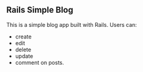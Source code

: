 ## Rails Simple Blog

This is a simple blog app built with Rails. 
Users can:
- create 
- edit 
- delete 
- update 
- comment 
on posts. 
